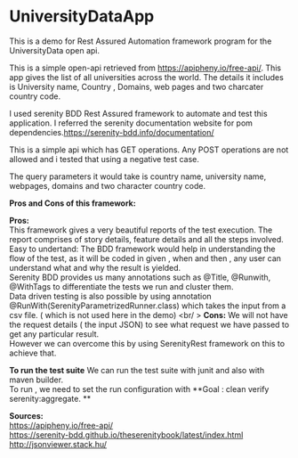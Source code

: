 # UniversityDataApp
This is a demo for Rest Assured Automation framework program for the UniversityData open api. 

This is a simple open-api retrieved from https://apipheny.io/free-api/. This app gives the list of all universities across the world. The details it includes is University name, Country , Domains, web pages and two charcater country code. <br />

I used serenity BDD Rest Assured framework to automate and test this application. I referred the serenity documentation website for pom dependencies.https://serenity-bdd.info/documentation/ <br />

This is a simple api which has GET operations. Any POST operations are not allowed and i tested that using a negative test case. <br />

The query parameters it would take is country name, university name, webpages, domains and two character country code. <br />

**Pros and Cons of this framework:** <br />

**Pros:** <br />
This framework gives a very beautiful reports of the test execution. The report comprises of story details, feature details and all the steps involved. <br />
Easy to undertand: The BDD framework would help in understanding the flow of the test, as it will be coded in given , when and then , any user can understand what and why the result is yielded. <br />
Serenity BDD provides us many annotations such as @Title, @Runwith, @WithTags to differentiate the tests we run and cluster them. <br />
Data driven testing is also possible by using annotation @RunWith(SerenityParametrizedRunner.class) which takes the input from a csv file. ( which is not used here in the demo) <br/ >
**Cons:**
We will not have the request details ( the input JSON) to see what request we have passed to get any particular result. <br />
However we can overcome this by using SerenityRest framework on this to achieve that. <br />

**To run the test suite**
We can run the test suite with junit and also with maven builder. <br />
To run , we need to set the run configuration with **Goal : clean verify serenity:aggregate. **   <br />

**Sources:** <br />
https://apipheny.io/free-api/ <br />
https://serenity-bdd.github.io/theserenitybook/latest/index.html  <br />
http://jsonviewer.stack.hu/ <br />



